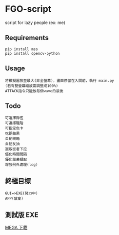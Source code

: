 # FGO-script

script for lazy people (ex: me)

## Requirements

```
pip install mss
pip install opencv-python
```

## Usage

```
將模擬器放至最大(非全螢幕)，畫面停留在入關前，執行 main.py
(若有雙螢幕縮放需調整成100%)
ATTACK指令只能放每個wave的最後
```

## Todo

```
可選擇隊伍
可選擇職階
可指定色卡
吃銅蘋果
自動開箱
自動友抽
選取從者下拉
優化時間間隔
優化螢幕擷取
增強例外處理(log)
```

## 終極目標

```
GUI=>EXE(努力中)
APP(放棄)
```

## 測試版 EXE

[MEGA 下載](https://mega.nz/file/xnIHiY4b#g2weTU8gnfe3XBprvtaYYrnvYtWrEWN3mnuKR0vPfpQ)
